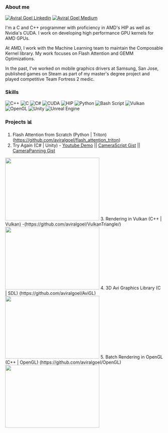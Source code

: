 <h3> About me </h3>
    
[![Aviral Goel Linkedin](https://img.shields.io/badge/LinkedIn-0077B5?style=for-the-badge&logo=linkedin&logoColor=white)](https://www.linkedin.com/in/goelaviral/) 
[![Aviral Goel Medium](https://img.shields.io/badge/Medium-000000?style=for-the-badge&logo=medium&logoColor=white)](https://medium.com/@goelaviral)

<!-- This is using base64 encoded image. If you have a small image, you can upload the base64 version of it :D https://www.base64-image.de/ -->

I'm a C and C++ programmer with proficiency in AMD's HIP as well as Nvidia's CUDA. I work on developing high performance GPU kernels for AMD GPUs.

At AMD, I work with the Machine Learning team to maintain the Composable Kernel library. My work focuses on Flash Attention and GEMM Optimizations. 

In the past, I've worked on mobile graphics drivers at Samsung, San Jose, published games on Steam as part of my master's degree project and played competitive Team Fortress 2 medic.

### Skills
![C++](https://img.shields.io/badge/c++-%2300599C.svg?style=for-the-badge&logo=c%2B%2B&logoColor=white)
![C](https://img.shields.io/badge/c-%2300599C.svg?style=for-the-badge&logo=c&logoColor=white)
![C#](https://img.shields.io/badge/c%23-%23239120.svg?style=for-the-badge&logo=c-sharp&logoColor=white)
![CUDA](https://img.shields.io/badge/cuda-000000.svg?style=for-the-badge&logo=nVIDIA&logoColor=green)
![HIP](https://img.shields.io/badge/AMD-%23000000.svg?style=for-the-badge&logo=amd&logoColor=white)
![Python](https://img.shields.io/badge/python-3670A0?style=for-the-badge&logo=python&logoColor=ffdd54)
![Bash Script](https://img.shields.io/badge/bash_script-%23121011.svg?style=for-the-badge&logo=gnu-bash&logoColor=white)
![Vulkan](https://img.shields.io/badge/Vulkan-AC162C?style=for-the-badge&logo=vulkan&logoColor=white)
![OpenGL](https://img.shields.io/badge/OpenGL-%23FFFFFF.svg?style=for-the-badge&logo=opengl)
![Unity](https://img.shields.io/badge/unity-%23000000.svg?style=for-the-badge&logo=unity&logoColor=white)
![Unreal Engine](https://img.shields.io/badge/unrealengine-%23313131.svg?style=for-the-badge&logo=unrealengine&logoColor=white)

### Projects 📊
1. Flash Attention from Scratch (Python | Triton) (https://github.com/aviralgoel/flash_attention_triton)
2. Try Again (C# | Unity) - [Youtube Demo](https://www.youtube.com/watch?v=Id0R-IruQTw) || [CameraScript Gist](https://gist.github.com/aviralgoel/ba882a0843360acf5653a216b429b9a5) || [CameraPanning Gist](https://gist.github.com/aviralgoel/d6ee3b01aac6e7688672947f894bdcc5)
<img src="https://user-images.githubusercontent.com/5007364/206230432-6b358225-5d88-4c40-921d-ed872b6330f1.png" width="300" height="200" />
3. Rendering in Vulkan (C++ | Vulkan) -(https://github.com/aviralgoel/VulkanTriangle/)
<img src="https://github.com/aviralgoel/VulkanTriangle/blob/master/demos/final.gif" width="300" height="200" />
4. 3D Avi Graphics Library (C | SDL) (https://github.com/aviralgoel/AviGL)
<img src="https://github.com/aviralgoel/AviGL/blob/master/MyProject/progress/demo00.gif" width="300" height="200"  />
5. Batch Rendering in OpenGL (C++ | OpenGL) (https://github.com/aviralgoel/OpenGL)
<img src="https://github.com/aviralgoel/Avirals-Graphics-Library/blob/main/1664963919759.gif" width="300" height="200">












